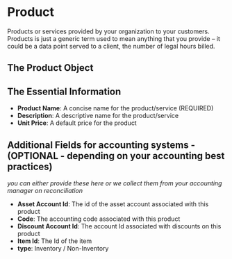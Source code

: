 # Product 
Products or services provided by your organization to your customers. Products is just a generic term used to mean anything that you provide – it could be a data point served to a client, the number of legal hours billed. 

## The Product Object 

## The Essential Information

- **Product Name**: A concise name for the product/service (REQUIRED)
- **Description**: A descriptive name for the product/service
- **Unit Price**: A default price for the product 

## Additional Fields for accounting systems - (OPTIONAL - depending on your accounting best practices) 
*you can either provide these here or we collect them from your accounting manager on reconciliation*

- **Asset Account Id**: The id of the asset account associated with this product 
- **Code**: The accounting code associated with this product
- **Discount Account Id**: The account Id associated with discounts on this product
- **Item Id**: The Id of the item 
- **type**: Inventory / Non-Inventory



